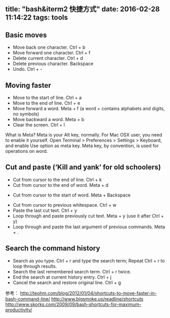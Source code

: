 title: "bash&iterm2 快捷方式"
date: 2016-02-28 11:14:22
tags: tools
---
## Basic moves

+ Move back one character. Ctrl + b
+ Move forward one character. Ctrl + f
+ Delete current character. Ctrl + d
+ Delete previous character. Backspace
+ Undo. Ctrl + -
<!-- more -->
## Moving faster

+ Move to the start of line. Ctrl + a
+ Move to the end of line. Ctrl + e
+ Move forward a word. Meta + f (a word + contains alphabets and digits, no symbols)
+ Move backward a word. Meta + b
+ Clear the screen. Ctrl + l

What is Meta? Meta is your Alt key, normally. For Mac OSX user, you need to enable it yourself. Open Terminal > Preferences > Settings > Keyboard, and enable Use option as meta key. Meta key, by convention, is used for operations on word.
## Cut and paste (‘Kill and yank’ for old schoolers)

+ Cut from cursor to the end of line. Ctrl + k
+ Cut from cursor to the end of word. Meta + d
* Cut from cursor to the start of word. Meta + Backspace
+ Cut from cursor to previous whitespace. Ctrl + w
+ Paste the last cut text. Ctrl + y
+ Loop through and paste previously cut text. Meta + y (use it after Ctrl + y)
+ Loop through and paste the last argument of previous commands. Meta + .

## Search the command history

+ Search as you type. Ctrl + r and type the search term; Repeat Ctrl + r to loop through results.
+ Search the last remembered search term. Ctrl + r twice.
+ End the search at current history entry. Ctrl + j
+ Cancel the search and restore original line. Ctrl + g

 参考：
 http://teohm.com/blog/2012/01/04/shortcuts-to-move-faster-in-bash-command-line/
 http://www.bigsmoke.us/readline/shortcuts
 http://www.skorks.com/2009/09/bash-shortcuts-for-maximum-productivity/